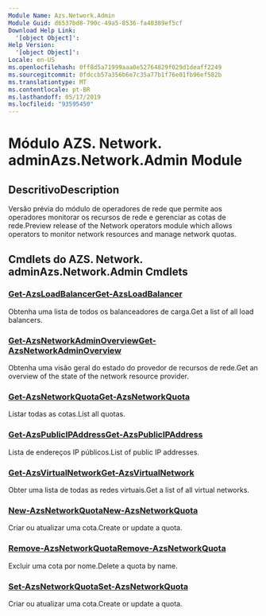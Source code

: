 ```yaml
---
Module Name: Azs.Network.Admin
Module Guid: d6537bd8-790c-49a5-8536-fa40389ef5cf
Download Help Link:
  '[object Object]': 
Help Version:
  '[object Object]': 
Locale: en-US
ms.openlocfilehash: 0ff8d5a71999aaa0e52764829f029d1deaff2249
ms.sourcegitcommit: 0fdccb57a356b6e7c35a77b1f76e01fb96ef582b
ms.translationtype: MT
ms.contentlocale: pt-BR
ms.lasthandoff: 05/17/2019
ms.locfileid: "93595450"
---
```

# <span data-ttu-id="e7acc-101">Módulo AZS. Network. admin</span><span class="sxs-lookup"><span data-stu-id="e7acc-101">Azs.Network.Admin Module</span></span>
## <span data-ttu-id="e7acc-102">Descritivo</span><span class="sxs-lookup"><span data-stu-id="e7acc-102">Description</span></span>
<span data-ttu-id="e7acc-103">Versão prévia do módulo de operadores de rede que permite aos operadores monitorar os recursos de rede e gerenciar as cotas de rede.</span><span class="sxs-lookup"><span data-stu-id="e7acc-103">Preview release of the Network operators module which allows operators to monitor network resources and manage network quotas.</span></span>

## <span data-ttu-id="e7acc-104">Cmdlets do AZS. Network. admin</span><span class="sxs-lookup"><span data-stu-id="e7acc-104">Azs.Network.Admin Cmdlets</span></span>
### [<span data-ttu-id="e7acc-105">Get-AzsLoadBalancer</span><span class="sxs-lookup"><span data-stu-id="e7acc-105">Get-AzsLoadBalancer</span></span>](Get-AzsLoadBalancer.md)
<span data-ttu-id="e7acc-106">Obtenha uma lista de todos os balanceadores de carga.</span><span class="sxs-lookup"><span data-stu-id="e7acc-106">Get a list of all load balancers.</span></span>

### [<span data-ttu-id="e7acc-107">Get-AzsNetworkAdminOverview</span><span class="sxs-lookup"><span data-stu-id="e7acc-107">Get-AzsNetworkAdminOverview</span></span>](Get-AzsNetworkAdminOverview.md)
<span data-ttu-id="e7acc-108">Obtenha uma visão geral do estado do provedor de recursos de rede.</span><span class="sxs-lookup"><span data-stu-id="e7acc-108">Get an overview of the state of the network resource provider.</span></span>

### [<span data-ttu-id="e7acc-109">Get-AzsNetworkQuota</span><span class="sxs-lookup"><span data-stu-id="e7acc-109">Get-AzsNetworkQuota</span></span>](Get-AzsNetworkQuota.md)
<span data-ttu-id="e7acc-110">Listar todas as cotas.</span><span class="sxs-lookup"><span data-stu-id="e7acc-110">List all quotas.</span></span>

### [<span data-ttu-id="e7acc-111">Get-AzsPublicIPAddress</span><span class="sxs-lookup"><span data-stu-id="e7acc-111">Get-AzsPublicIPAddress</span></span>](Get-AzsPublicIPAddress.md)
<span data-ttu-id="e7acc-112">Lista de endereços IP públicos.</span><span class="sxs-lookup"><span data-stu-id="e7acc-112">List of public IP addresses.</span></span>

### [<span data-ttu-id="e7acc-113">Get-AzsVirtualNetwork</span><span class="sxs-lookup"><span data-stu-id="e7acc-113">Get-AzsVirtualNetwork</span></span>](Get-AzsVirtualNetwork.md)
<span data-ttu-id="e7acc-114">Obter uma lista de todas as redes virtuais.</span><span class="sxs-lookup"><span data-stu-id="e7acc-114">Get a list of all virtual networks.</span></span>

### [<span data-ttu-id="e7acc-115">New-AzsNetworkQuota</span><span class="sxs-lookup"><span data-stu-id="e7acc-115">New-AzsNetworkQuota</span></span>](New-AzsNetworkQuota.md)
<span data-ttu-id="e7acc-116">Criar ou atualizar uma cota.</span><span class="sxs-lookup"><span data-stu-id="e7acc-116">Create or update a quota.</span></span>

### [<span data-ttu-id="e7acc-117">Remove-AzsNetworkQuota</span><span class="sxs-lookup"><span data-stu-id="e7acc-117">Remove-AzsNetworkQuota</span></span>](Remove-AzsNetworkQuota.md)
<span data-ttu-id="e7acc-118">Excluir uma cota por nome.</span><span class="sxs-lookup"><span data-stu-id="e7acc-118">Delete a quota by name.</span></span>

### [<span data-ttu-id="e7acc-119">Set-AzsNetworkQuota</span><span class="sxs-lookup"><span data-stu-id="e7acc-119">Set-AzsNetworkQuota</span></span>](Set-AzsNetworkQuota.md)
<span data-ttu-id="e7acc-120">Criar ou atualizar uma cota.</span><span class="sxs-lookup"><span data-stu-id="e7acc-120">Create or update a quota.</span></span>

